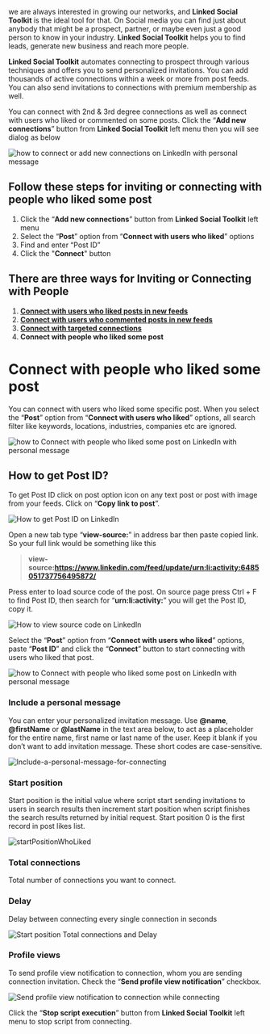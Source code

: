 we are always interested in growing our networks, and **Linked Social Toolkit** is the ideal tool for that. On Social media you can find just about anybody that might be a prospect, partner, or maybe even just a good person to know in your industry. **Linked Social Toolkit** helps you to find leads, generate new business and reach more people.

**Linked Social Toolkit** automates connecting to prospect through various techniques and offers you to send personalized invitations. You can add thousands of active connections within a week or more from post feeds. You can also send invitations to connections with premium membership as well.

You can connect with 2nd & 3rd degree connections as well as connect with users who liked or commented on some posts. Click the “**Add new connections**” button from **Linked Social Toolkit** left menu then you will see dialog as below

![how to connect or add new connections on LinkedIn with personal message](https://github.com/ZiaUrR3hman/LinkedSocialToolkit/raw/master/images/how-to-connect-add-new-connections-on-linkedin-with-personal-message.png)

## Follow these steps for inviting or connecting with people who liked some post
1. Click the “**Add new connections**” button from **Linked Social Toolkit** left menu
2. Select the “**Post**” option from “**Connect with users who liked**” options 
3. Find and enter “Post ID”
4. Click the "**Connect**" button

## There are three ways for Inviting or Connecting with People
1. [**Connect with users who liked posts in new feeds**](https://github.com/ZiaUrR3hman/LinkedSocialToolkit/wiki/How-to-connect-with-people-who-liked-posts-in-new-feeds)
2. [**Connect with users who commented posts in new feeds**](https://github.com/ZiaUrR3hman/LinkedSocialToolkit/wiki/How-to-connect-with-people-who-commented-on-posts)
3. [**Connect with targeted connections**](https://github.com/ZiaUrR3hman/LinkedSocialToolkit/wiki/How-to-connect-with-targeted-connections)
4. **Connect with people who liked some post**

# Connect with people who liked some post
You can connect with users who liked some specific post. When you select the “**Post**” option from “**Connect with users who liked**” options, all search filter like keywords, locations, industries, companies etc are ignored.

![how to Connect with people who liked some post on LinkedIn with personal message](https://github.com/ZiaUrR3hman/LinkedSocialToolkit/raw/master/images/Connect-with-users-who-liked-on-some-posts-on-linkedin.png)

## How to get Post ID?
To get Post ID click on post option icon on any text post or post with image from your feeds. Click on “**Copy link to post**”.

![How to get Post ID on LinkedIn](https://github.com/ZiaUrR3hman/LinkedSocialToolkit/raw/master/images/How-to-get-Post-ID.png)

Open a new tab type “**view-source:**” in address bar then paste copied link. So your full link would be something like this

> **view-source:https://www.linkedin.com/feed/update/urn:li:activity:6485051737756495872/**

Press enter to load source code of the post. On source page press Ctrl + F to find Post ID, then search for “**urn:li:activity:**” you will get the Post ID, copy it.

![How to view source code on LinkedIn](https://github.com/ZiaUrR3hman/LinkedSocialToolkit/raw/master/images/view-source-post.png)

Select the “**Post**” option from “**Connect with users who liked**” options, paste “**Post ID**” and click the “**Connect**” button to start connecting with users who liked that post.

![how to Connect with people who liked some post on LinkedIn with personal message](https://github.com/ZiaUrR3hman/LinkedSocialToolkit/raw/master/images/Connect-with-users-who-liked-on-some-posts-on-linkedin.png)

### Include a personal message
You can enter your personalized invitation message. Use **@name**, **@firstName** or **@lastName** in the text area below, to act as a placeholder for the entire name, first name or last name of the user. Keep it blank if you don’t want to add invitation message. These short codes are case-sensitive.

![Include-a-personal-message-for-connecting](https://github.com/ZiaUrR3hman/LinkedSocialToolkit/raw/master/images/Include-a-personal-message-for-connecting-image033.png)

### Start position
Start position is the initial value where script start sending invitations to users in search results then increment start position when script finishes the search results returned by initial request. Start position 0 is the first record in post likes list.

![startPositionWhoLiked](https://github.com/ZiaUrR3hman/LinkedSocialToolkit/raw/master/images/startPositionWhoLiked.png)

### Total connections
Total number of connections you want to connect.

### Delay
Delay between connecting every single connection in seconds

![Start position Total connections and Delay](https://github.com/ZiaUrR3hman/LinkedSocialToolkit/raw/master/images/Start-position-Total-connections-and-Delay.png)


### Profile views
To send profile view notification to connection, whom you are sending connection invitation. Check the “**Send profile view notification**” checkbox.

![Send profile view notification to connection while connecting](https://github.com/ZiaUrR3hman/LinkedSocialToolkit/raw/master/images/send-profile-view.png)


Click the “**Stop script execution**” button from **Linked Social Toolkit** left menu to stop script from connecting.